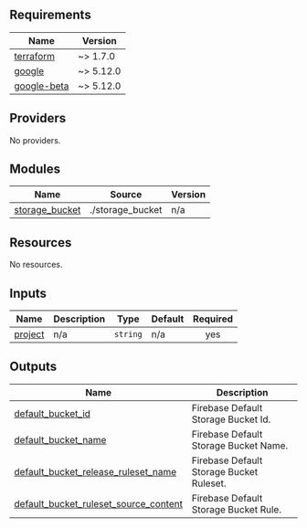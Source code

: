 <!-- BEGIN_TF_DOCS -->
## Requirements

| Name | Version |
|------|---------|
| <a name="requirement_terraform"></a> [terraform](#requirement\_terraform) | ~> 1.7.0 |
| <a name="requirement_google"></a> [google](#requirement\_google) | ~> 5.12.0 |
| <a name="requirement_google-beta"></a> [google-beta](#requirement\_google-beta) | ~> 5.12.0 |

## Providers

No providers.

## Modules

| Name | Source | Version |
|------|--------|---------|
| <a name="module_storage_bucket"></a> [storage\_bucket](#module\_storage\_bucket) | ./storage_bucket | n/a |

## Resources

No resources.

## Inputs

| Name | Description | Type | Default | Required |
|------|-------------|------|---------|:--------:|
| <a name="input_project"></a> [project](#input\_project) | n/a | `string` | n/a | yes |

## Outputs

| Name | Description |
|------|-------------|
| <a name="output_default_bucket_id"></a> [default\_bucket\_id](#output\_default\_bucket\_id) | Firebase Default Storage Bucket Id. |
| <a name="output_default_bucket_name"></a> [default\_bucket\_name](#output\_default\_bucket\_name) | Firebase Default Storage Bucket Name. |
| <a name="output_default_bucket_release_ruleset_name"></a> [default\_bucket\_release\_ruleset\_name](#output\_default\_bucket\_release\_ruleset\_name) | Firebase Default Storage Bucket Ruleset. |
| <a name="output_default_bucket_ruleset_source_content"></a> [default\_bucket\_ruleset\_source\_content](#output\_default\_bucket\_ruleset\_source\_content) | Firebase Default Storage Bucket Rule. |
<!-- END_TF_DOCS -->